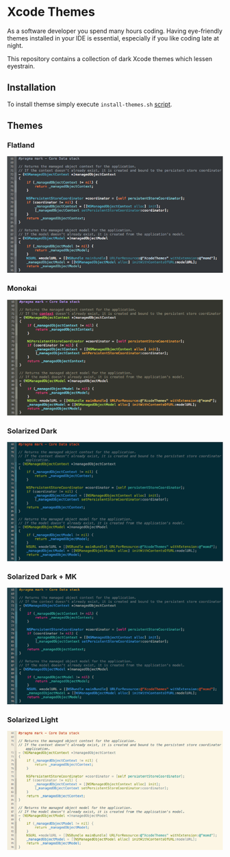 # Xcode Themes

As a software developer you spend many hours coding. Having eye-friendly themes installed in your IDE is essential, especially if you like coding late at night.

This repository contains a collection of dark Xcode themes which lessen eyestrain. 


## Installation

To install themse simply execute `install-themes.sh` [script][script].

[script]:https://github.com/michalkonturek/xcode-themes/blob/master/install-themes.sh

## Themes

### Flatland

![Flatland](images/flatland.png)

### Monokai

![Monokai](images/monokai.png)

### Solarized Dark

![Solarized-Dark](images/solarized-dark.png)

### Solarized Dark + MK

![Solarized-Dark+MK](images/solarized-dark+MK.png)

### Solarized Light

![Solarized-Light](images/solarized-light.png)







